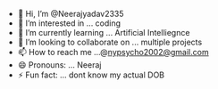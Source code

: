 - 👋 Hi, I’m @Neerajyadav2335
- 👀 I’m interested in ... coding
- 🌱 I’m currently learning ... Artificial Intelliegnce
- 💞️ I’m looking to collaborate on ... multiple projects
- 📫 How to reach me ...@nypsycho2002@gmail.com
- 😄 Pronouns: ... Neeraj
- ⚡ Fun fact: ... dont know my actual DOB

<!---
Neerajyadav2335/Neerajyadav2335 is a ✨ special ✨ repository because its `README.md` (this file) appears on your GitHub profile.
You can click the Preview link to take a look at your changes.
--->
